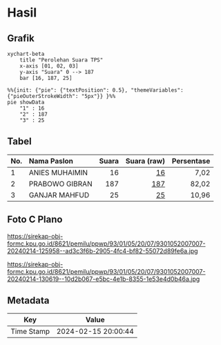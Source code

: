 # Hasil

## Grafik

```mermaid
xychart-beta
    title "Perolehan Suara TPS"
    x-axis [01, 02, 03]
    y-axis "Suara" 0 --> 187
    bar [16, 187, 25]
```

```mermaid
%%{init: {"pie": {"textPosition": 0.5}, "themeVariables": {"pieOuterStrokeWidth": "5px"}} }%%
pie showData
    "1" : 16
    "2" : 187
    "3" : 25
```

## Tabel

| No. | Nama Paslon    | Suara | Suara (raw) | Persentase |
|:--- |:-------------- | -----:| -----------:| ----------:|
| 1   | ANIES MUHAIMIN | 16    | [16][p-1]   | 7,02       |
| 2   | PRABOWO GIBRAN | 187   | [187][p-2]  | 82,02      |
| 3   | GANJAR MAHFUD  | 25    | [25][p-3]   | 10,96      |


[p-1]: https://github.com/gigit-pemilu/pemilu-2024-93-papua-selatan/blob/main/pilpres/hitung-suara/sub/93-papua-selatan/sub/01-merauke/sub/05-semangga/sub/2007-semangga-jaya/sub/007-tps/sub/paslon-1.txt
[p-2]: https://github.com/gigit-pemilu/pemilu-2024-93-papua-selatan/blob/main/pilpres/hitung-suara/sub/93-papua-selatan/sub/01-merauke/sub/05-semangga/sub/2007-semangga-jaya/sub/007-tps/sub/paslon-2.txt
[p-3]: https://github.com/gigit-pemilu/pemilu-2024-93-papua-selatan/blob/main/pilpres/hitung-suara/sub/93-papua-selatan/sub/01-merauke/sub/05-semangga/sub/2007-semangga-jaya/sub/007-tps/sub/paslon-3.txt

## Foto C Plano

https://sirekap-obj-formc.kpu.go.id/8621/pemilu/ppwp/93/01/05/20/07/9301052007007-20240214-125958--ad3c3f6b-2905-4fc4-bf82-55072d89fe6a.jpg

https://sirekap-obj-formc.kpu.go.id/8621/pemilu/ppwp/93/01/05/20/07/9301052007007-20240214-130619--10d2b067-e5bc-4e1b-8355-1e53e4d0b46a.jpg


## Metadata

| Key        | Value               |
| ---------- | ------------------- |
| Time Stamp | 2024-02-15 20:00:44 |




